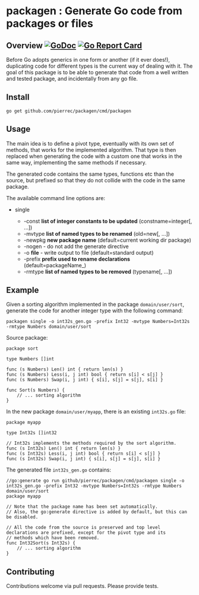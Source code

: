 # packagen : Generate Go code from packages or files

## Overview [![GoDoc](https://godoc.org/github.com/pierrec/packagen?status.svg)](https://godoc.org/github.com/pierrec/packagen) [![Go Report Card](https://goreportcard.com/badge/github.com/pierrec/packagen)](https://goreportcard.com/report/github.com/pierrec/packagen)

Before Go adopts generics in one form or another (if it ever does!), duplicating code for different types is the 
current way of dealing with  it.
The goal of this package is to be able to generate that code from a well written and tested package, and incidentally 
from any go file.

## Install

```
go get github.com/pierrec/packagen/cmd/packagen
```

## Usage

The main idea is to define a pivot type, eventually with its own set of methods, that works for the implemented algorithm.
That type is then replaced when generating the code with a custom one that works in the same way, implementing the same 
methods if necessary.

The generated code contains the same types, functions etc than the source, but prefixed so that they do not collide
with the code in the same package.

The available command line options are:
  - single <list of patterns matching the packages to be processed>
    - -const **list of integer constants to be updated** (constname=integer[, ...])
    - -mvtype **list of named types to be renamed** (old=new[, ...])
    - -newpkg **new package name** (default=current working dir package)
    - -nogen - do not add the generate directive
    - -o **file** - write output to file (default=standard output)
    - -prefix **prefix used to rename declarations** (default=packageName_)
    - -rmtype **list of named types to be removed** (typename[, ...])


## Example

Given a sorting algorithm implemented in the package `domain/user/sort`, generate the code for another integer type 
with the following command:

`packagen single -o int32s_gen.go -prefix Int32 -mvtype Numbers=Int32s -rmtype Numbers domain/user/sort`

Source package:
```
package sort

type Numbers []int

func (s Numbers) Len() int { return len(s) }
func (s Numbers) Less(i, j int) bool { return s[i] < s[j] }
func (s Numbers) Swap(i, j int) { s[i], s[j] = s[j], s[i] }

func Sort(s Numbers) {
    // ... sorting algorithm
}
```

In the new package `domain/user/myapp`, there is an existing `int32s.go` file:
```
package myapp

type Int32s []int32

// Int32s implements the methods required by the sort algorithm.
func (s Int32s) Len() int { return len(s) }
func (s Int32s) Less(i, j int) bool { return s[i] < s[j] }
func (s Int32s) Swap(i, j int) { s[i], s[j] = s[j], s[i] }
```

The generated file `int32s_gen.go` contains:
```
//go:generate go run github/pierrec/packagen/cmd/packagen single -o int32s_gen.go -prefix Int32 -mvtype Numbers=Int32s -rmtype Numbers domain/user/sort
package myapp

// Note that the package name has been set automatically.
// Also, the go:generate directive is added by default, but this can be disabled.

// All the code from the source is preserved and top level declarations are prefixed, except for the pivot type and its 
// methods which have been removed.
func Int32Sort(s Int32s) {
    // ... sorting algorithm
}
```

## Contributing

Contributions welcome via pull requests. Please provide tests.
